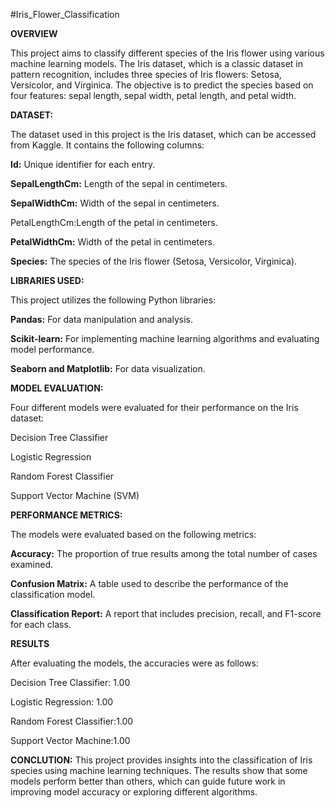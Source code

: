 #Iris_Flower_Classification

**OVERVIEW**

This project aims to classify different species of the Iris flower using various machine learning models. 
The Iris dataset, which is a classic dataset in pattern recognition, includes three species of Iris flowers: Setosa, Versicolor, and Virginica. 
The objective is to predict the species based on four features: sepal length, sepal width, petal length, and petal width.





**DATASET:**

The dataset used in this project is the Iris dataset, which can be accessed from Kaggle. 
It contains the following columns:

   **Id:** Unique identifier for each entry.
   
   **SepalLengthCm:** Length of the sepal in centimeters.
   
   **SepalWidthCm:** Width of the sepal in centimeters.
  
   PetalLengthCm:Length of the petal in centimeters.
   
   **PetalWidthCm:** Width of the petal in centimeters.
  
   **Species:** The species of the Iris flower (Setosa, Versicolor, Virginica).





**LIBRARIES USED:**

This project utilizes the following Python libraries:

**Pandas:** For data manipulation and analysis.

**Scikit-learn:** For implementing machine learning algorithms and evaluating model performance.

**Seaborn and Matplotlib:** For data visualization.






**MODEL EVALUATION:**

Four different models were evaluated for their performance on the Iris dataset:

Decision Tree Classifier

Logistic Regression

Random Forest Classifier

Support Vector Machine (SVM)

**PERFORMANCE METRICS:**

The models were evaluated based on the following metrics:

**Accuracy:** The proportion of true results among the total number of cases examined.

**Confusion Matrix:** A table used to describe the performance of the classification model.

**Classification Report:** A report that includes precision, recall, and F1-score for each class.



**RESULTS**

After evaluating the models, the accuracies were as follows:

Decision Tree Classifier: 1.00

Logistic Regression: 1.00

Random Forest Classifier:1.00

Support Vector Machine:1.00




**CONCLUTION:**
This project provides insights into the classification of Iris species using machine learning techniques. 
The results show that some models perform better than others, which can guide future work in improving model accuracy or exploring different algorithms.




